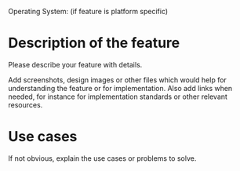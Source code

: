 Operating System: (if feature is platform specific)

# Description of the feature

Please describe your feature with details.

Add screenshots, design images or other files which would help for
understanding the feature or for implementation.
Also add links when needed, for instance for implementation standards
or other relevant resources.

# Use cases

If not obvious, explain the use cases or problems to solve.

